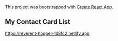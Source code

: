 This project was bootstrapped with [Create React App](https://github.com/facebook/create-react-app).

## My Contact Card List

https://reverent-hopper-1d8fc2.netlify.app

